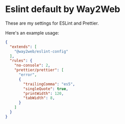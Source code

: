 # Eslint default by Way2Web
These are my settings for ESLint and Prettier.


Here's an example usage:

```json
{
  "extends": [
    "@way2web/eslint-config"
  ],
  "rules": {
    "no-console": 2,
    "prettier/prettier": [
      "error",
      {
        "trailingComma": "es5",
        "singleQuote": true,
        "printWidth": 120,
        "tabWidth": 8,
      }
    ]
  }
}
```
